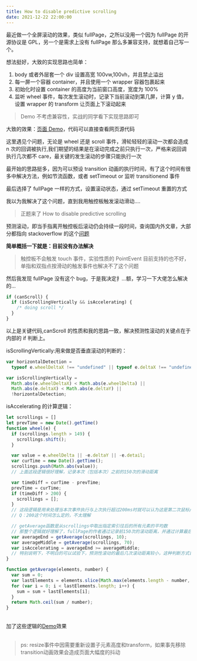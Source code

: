 ```yaml
---
title: How to disable predictive scrolling
date: 2021-12-22 22:00:00
---
```


最近做一个全屏滚动的效果，类似 fullPage，之所以没用一个因为 fullPage 的开源协议是 GPL，另一个是需求上没有 fullPage 那么多兼容支持，就想着自己写一个。

想法挺好，大致的实现思路也简单：

1. body 或者外层套一个 div 设置高宽 100vw,100vh，并且禁止溢出
2. 每一屏一个容器 container，并且使用一个 wrapper 容器包裹起来
3. 初始化时设置 container 的高度为当前窗口高度，宽度为 100%
4. 监听 wheel 事件，每次发生滚动时，记录下当前滚动到第几屏，计算 y 值，设置 wrapper 的 transform 让页面上下滚动起来

> Demo 不考虑兼容性，实战的同学看下实现思路即可

大致的效果：<a href="https://moring-abyss.github.io/example/1.html" target="_blank">页面 Demo</a>，代码可以直接查看网页源代码

这里遇见个问题，无论是 wheel 还是 scroll 事件，滑轮轻轻的滚动一次都会造成 n 次的回调被执行,我们期望的结果是在滚动完成之前只执行一次，严格来说回调执行几次都不 care，最关键的发生滚动的步骤只能执行一次

最开始的思路挺多，因为可以预设 transition 动画的执行时间，有了这个时间有很多中解决方法，例如节流函数，或者 setTimeout or 监听 transitionend 事件

最后选择了 fullPage 一样的方式，设置滚动状态，通过 setTimeout 重置的方式

我以为我解决了这个问题，直到我用触控板触发滚动滑动....

> 正题来了 How to disable predictive scrolling

预测滚动，即当手指离开触控板后滚动仍会持续一段时间，查询国内外文章，大部分都指向 stackoverflow 的这个[问题](https://stackoverflow.com/questions/34831120/disable-predictive-scrolling-mousewheel-onscroll-event-fires-too-often-touc)

<b>简单概括一下就是：目前没有办法解决</b>

> 触控板不会触发 touch 事件，实验性质的 PointEvent 目前支持的也不好，单指和双指点按滑动的触发事件也解决不了这个问题

然后我发现 fullPage 没有这个 bug，于是我决定扌...额，学习一下大佬怎么解决的...

```javascript
if (canScroll) {
  if (isScrollingVertically && isAccelerating) {
    /* doing scroll */
  }
}
```

以上是关键代码,canScroll 的性质和我的思路一致，解决预测性滚动的关键点在于内部的 if 判断上。

isScrollingVertically:用来做是否垂直滚动的判断的：

```javascript
var horizontalDetection =
  typeof e.wheelDeltaX !== "undefined" || typeof e.deltaX !== "undefined";

var isScrollingVertically =
  Math.abs(e.wheelDeltaX) < Math.abs(e.wheelDelta) ||
  Math.abs(e.deltaX) < Math.abs(e.deltaY) ||
  !horizontalDetection;
```

isAccelerating 的计算逻辑：
```javascript
let scrollings = []
let prevTime = new Date().getTime()
function wheel(e) {
  if (scrollings.length > 149) {
    scrollings.shift();
  }

  var value = e.wheelDelta || -e.deltaY || -e.detail;
  var curTime = new Date().getTime();
  scrollings.push(Math.abs(value));
  // 上面这段逻辑很好理解，记录本次（包括本次）之前的150次的滑动距离

  var timeDiff = curTime - prevTime;
  prevTime = curTime;
  if (timeDiff > 200) {
    scrollings = [];
  } 
  // 这段逻辑是用来处理当本次事件执行与上次执行超过200ms时就可以认为这是第二次鼠标/触控板滑动触发
  // Q：200这个时间怎么定的，不太理解

  // getAverage函数是从scrollings中取出指定索引往后的所有元素的平均数
  // 那整个逻辑就好理解了，fullPage的作者通过记录前150次的滚动距离，并通过计算最后70次的平均滚动距离和最后10次的平均滚动距离，如果最后10次的不小于最后70次说明非预测性滚动
  var averageEnd = getAverage(scrollings, 10);
  var averageMiddle = getAverage(scrollings, 70);
  var isAccelerating = averageEnd >= averageMiddle;
  // 特别说明下，不明白的可以试验下，预测性滚动的最后几次滚动距离较小，这种判断方式目前看来没啥问题，贼强
}

function getAverage(elements, number) {
  var sum = 0;
  var lastElements = elements.slice(Math.max(elements.length - number, 1));
  for (var i = 0; i < lastElements.length; i++) {
    sum = sum + lastElements[i];
  }
  return Math.ceil(sum / number);
}
```
<br />
加了这些逻辑的<a href="https://moring-abyss.github.io/example/2.html">Demo</a>效果  
<br /><br />

> ps: resize事件中因需要重新设置子元素高度和transform，如果事先移除transition动画效果会造成页面大幅度的抖动